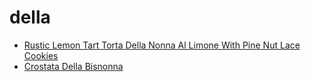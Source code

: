 # della

 * [Rustic Lemon Tart Torta Della Nonna Al Limone With Pine Nut Lace Cookies](../index/r/rustic-lemon-tart-torta-della-nonna-al-limone-with-pine-nut-lace-cookies.json)
 * [Crostata Della Bisnonna](../index/c/crostata-della-bisnonna.json)
